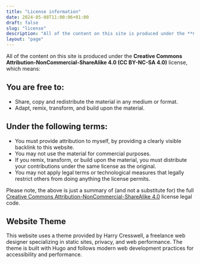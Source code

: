 ```yaml
---
title: "License information"
date: 2024-05-08T11:00:06+01:00
draft: false
slug: "license"
description: "All of the content on this site is produced under the **Creative Commons Attribution-NonCommercial-ShareAlike 4.0 (CC BY-NC-SA 4.0)** license."
layout: "page"
---
```


All of the content on this site is produced under the **Creative Commons Attribution-NonCommercial-ShareAlike 4.0 (CC BY-NC-SA 4.0)** license, which means:

## You are free to:

- Share, copy and redistribute the material in any medium or format.
- Adapt, remix, transform, and build upon the material.

## Under the following terms:

- You must provide attribution to myself, by providing a clearly visible backlink to this website.
- You may not use the material for commercial purposes.
- If you remix, transform, or build upon the material, you must distribute your contributions under the same license as the original.
- You may not apply legal terms or technological measures that legally restrict others from doing anything the license permits.

Please note, the above is just a summary of (and not a substitute for) the full [Creative Commons Attribution-NonCommercial-ShareAlike 4.0](https://creativecommons.org/licenses/by-nc-sa/4.0/legalcode.en) license legal code.

## Website Theme

This website uses a theme provided by Harry Cresswell, a freelance web designer specializing in static sites, privacy, and web performance. The theme is built with Hugo and follows modern web development practices for accessibility and performance.


